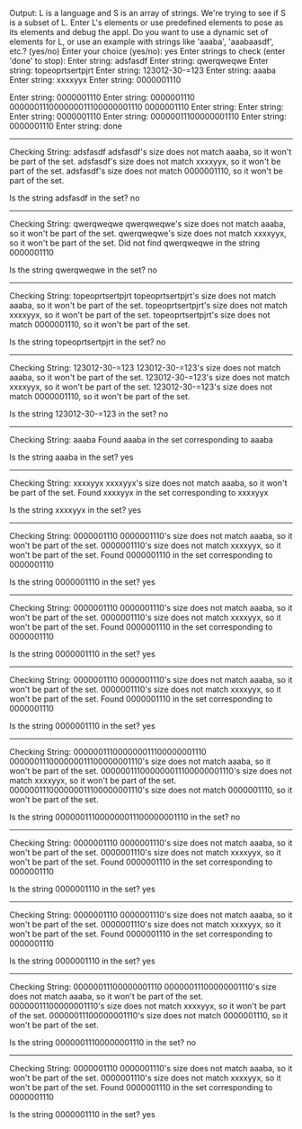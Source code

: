 Output:
L is a language and S is an array of strings. We're trying to see if S is a subset of L. Enter L's elements or use predefined elements to pose as its elements and debug the appl. 
Do you want to use a dynamic set of elements for L, or use an example with strings like 'aaaba', 'aaabaasdf', etc.? (yes/no)
Enter your choice (yes/no): yes
Enter strings to check (enter 'done' to stop): 
Enter string: adsfasdf
Enter string: qwerqweqwe
Enter string: topeoprtsertpjrt
Enter string: 123012-30-=123
Enter string: aaaba
Enter string: xxxxyyx
Enter string: 0000001110

Enter string: 0000001110
Enter string: 0000001110
000000111000000011100000001110
0000001110
Enter string: Enter string: Enter string: 0000001110
Enter string: 00000011100000001110
Enter string: 0000001110
Enter string: done

--------------------------------------------------------

Checking String: adsfasdf
adsfasdf's size does not match aaaba, so it won't be part of the set.
adsfasdf's size does not match xxxxyyx, so it won't be part of the set.
adsfasdf's size does not match 0000001110, so it won't be part of the set.

Is the string adsfasdf in the set? no

--------------------------------------------------------

Checking String: qwerqweqwe
qwerqweqwe's size does not match aaaba, so it won't be part of the set.
qwerqweqwe's size does not match xxxxyyx, so it won't be part of the set.
Did not find qwerqweqwe in the string 0000001110

Is the string qwerqweqwe in the set? no

--------------------------------------------------------

Checking String: topeoprtsertpjrt
topeoprtsertpjrt's size does not match aaaba, so it won't be part of the set.
topeoprtsertpjrt's size does not match xxxxyyx, so it won't be part of the set.
topeoprtsertpjrt's size does not match 0000001110, so it won't be part of the set.

Is the string topeoprtsertpjrt in the set? no

--------------------------------------------------------

Checking String: 123012-30-=123
123012-30-=123's size does not match aaaba, so it won't be part of the set.
123012-30-=123's size does not match xxxxyyx, so it won't be part of the set.
123012-30-=123's size does not match 0000001110, so it won't be part of the set.

Is the string 123012-30-=123 in the set? no

--------------------------------------------------------

Checking String: aaaba
Found aaaba in the set corresponding to aaaba

Is the string aaaba in the set? yes

--------------------------------------------------------

Checking String: xxxxyyx
xxxxyyx's size does not match aaaba, so it won't be part of the set.
Found xxxxyyx in the set corresponding to xxxxyyx

Is the string xxxxyyx in the set? yes

--------------------------------------------------------

Checking String: 0000001110
0000001110's size does not match aaaba, so it won't be part of the set.
0000001110's size does not match xxxxyyx, so it won't be part of the set.
Found 0000001110 in the set corresponding to 0000001110

Is the string 0000001110 in the set? yes

--------------------------------------------------------

Checking String: 0000001110
0000001110's size does not match aaaba, so it won't be part of the set.
0000001110's size does not match xxxxyyx, so it won't be part of the set.
Found 0000001110 in the set corresponding to 0000001110

Is the string 0000001110 in the set? yes

--------------------------------------------------------

Checking String: 0000001110
0000001110's size does not match aaaba, so it won't be part of the set.
0000001110's size does not match xxxxyyx, so it won't be part of the set.
Found 0000001110 in the set corresponding to 0000001110

Is the string 0000001110 in the set? yes

--------------------------------------------------------

Checking String: 000000111000000011100000001110
000000111000000011100000001110's size does not match aaaba, so it won't be part of the set.
000000111000000011100000001110's size does not match xxxxyyx, so it won't be part of the set.
000000111000000011100000001110's size does not match 0000001110, so it won't be part of the set.

Is the string 000000111000000011100000001110 in the set? no

--------------------------------------------------------

Checking String: 0000001110
0000001110's size does not match aaaba, so it won't be part of the set.
0000001110's size does not match xxxxyyx, so it won't be part of the set.
Found 0000001110 in the set corresponding to 0000001110

Is the string 0000001110 in the set? yes

--------------------------------------------------------

Checking String: 0000001110
0000001110's size does not match aaaba, so it won't be part of the set.
0000001110's size does not match xxxxyyx, so it won't be part of the set.
Found 0000001110 in the set corresponding to 0000001110

Is the string 0000001110 in the set? yes

--------------------------------------------------------

Checking String: 00000011100000001110
00000011100000001110's size does not match aaaba, so it won't be part of the set.
00000011100000001110's size does not match xxxxyyx, so it won't be part of the set.
00000011100000001110's size does not match 0000001110, so it won't be part of the set.

Is the string 00000011100000001110 in the set? no

--------------------------------------------------------

Checking String: 0000001110
0000001110's size does not match aaaba, so it won't be part of the set.
0000001110's size does not match xxxxyyx, so it won't be part of the set.
Found 0000001110 in the set corresponding to 0000001110

Is the string 0000001110 in the set? yes

